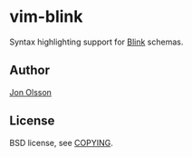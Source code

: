 # vim-blink

Syntax highlighting support for [Blink](https://web.archive.org/web/20171224012315/http://blinkprotocol.org/) schemas.

## Author

[Jon Olsson](https://github.com/noj)

## License

BSD license, see [COPYING](COPYING).
